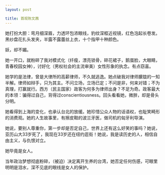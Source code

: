 ```yaml
---
layout: post

title: 首观陈文茜
---
```


她打扮大胆：弯月细深眉，力透环包浓眼线，豹纹深框近视镜，红色泡起长卷发。黑纱盘花扎头发夹，半露不露蕾丝上衣，十个指甲十种颜色。

妖，却不媚。

她一开口，就粉碎了我对模式化（纤瘦，漂亮锁骨，碎花裙子，鹅蛋脸，大眼睛，青春校园女神），讨好化（男权社会的主流审美）女性形象的执念。有点窃喜。

她学的是法律，曾是大律所的高薪律师，不久就逃逸。她点破我对律师朦胧的一知半解。律师如辩手，只为其主。不问立场，立场已定；不问是非，何来对错；不为真理，打赢就行。西方（民主国家）政客为何多为律师出身？不足为奇。政客最大的本领：骗得过自己，背得过conscientiousness。回头看看她，微胖，却是骨头分明。

她看得到上海的变化，也承认台北的放缓。她珍惜公众人物的话语权，也耻笑畸形的消费观。她的人生故事里，有擦皮鞋的波兰牙医，做司机的匈牙利导演。

她说，要别人尊重你，第一步却是否定自己，世界上还有这么好笑的事吗？她说，亚历山大33岁死了，我现在33岁还在纽约逛街！她说，我是读历史的人，相信自由主义，与仇恨对立。

她毕竟是女人。

当年政治梦想彻底粉碎，（被迫）决定离开生养的台湾，她否定任何伤感，可眼里明明是泪水，深不见底的眼线是女人的保护。

<!--是不是，男人身上有绝对的恶，女人身上有绝对的善。男人身上没有绝对的善，女人身上没有绝对的恶。-->





